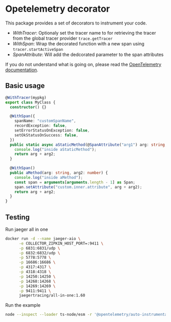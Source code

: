 # Opetelemetry decorator

This package provides a set of decorators to instrument your code.

- _WithTracer_: Optionaly set the tracer name to for retrieving the tracer from the global tracer provider `trace.getTracer`
- _WithSpan_: Wrap the decorated function with a new span using `tracer.startActiveSpan`
- _SpanAttribute_: Will add the dedcorated parameter to the span attributes

If you do not understand what is going on, please read the [OpenTelemetry documentation](https://opentelemetry.io/docs/instrumentation/js/).

## Basic usage

```ts
@WithTracer(mypkg)
export class MyClass {
  constructor() {}

  @WithSpan({
    spanName: "customSpanName",
    recordException: false,
    setErrorStatusOnException: false,
    setOkStatusOnSuccess: false,
  })
  public static async aStaticMethod(@SpanAttribute("arg1") arg: string, @SpanAttribute("arg2") arg2: number) {
    console.log("inside aStaticMethod");
    return arg + arg2;
  }

  @WithSpan()
  public aMethod(arg: string, arg2: number) {
    console.log("inside aMethod");
    const span = arguments[arguments.length - 1] as Span;
    span.setAttribute("custom.inner.attribute", arg + arg2);
    return arg + arg2;
  }
}
```

## Testing

Run jaeger all in one

```bash
docker run -d --name jaeger-aio \
      -e COLLECTOR_ZIPKIN_HOST_PORT=:9411 \
      -p 6831:6831/udp \
      -p 6832:6832/udp \
      -p 5778:5778 \
      -p 16686:16686 \
      -p 4317:4317 \
      -p 4318:4318 \
      -p 14250:14250 \
      -p 14268:14268 \
      -p 14269:14269 \
      -p 9411:9411 \
      jaegertracing/all-in-one:1.60
```

Run the example

```bash
node --inspect --loader ts-node/esm -r '@opentelemetry/auto-instrumentations-node/register' ./example.ts
```
